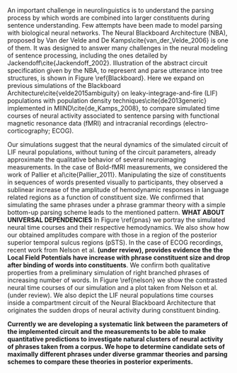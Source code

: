 An important challenge in neurolinguistics is to understand the parsing process by which words are combined into larger constituents during sentence understanding. Few attempts have been made to model parsing with biological neural networks. The Neural Blackboard Architecture (NBA), proposed by Van der Velde and De Kamps\cite{van_der_Velde_2006} is one of them. It was designed to answer many challenges in the neural modeling of sentence processing, including the ones detailed by Jackendoff\cite{Jackendoff_2002}.  Illustration of the abstract circuit specification given by the NBA, to represent and parse utterance into tree structures, is shown in Figure \ref{Blackboard}. Here we expand on previous simulations of the Blackboard Architecture\cite{velde2015ambiguity} on leaky-integrage-and-fire (LIF) populations with population density techniques\cite{de2013generic} implemented in MIIND\cite{de_Kamps_2008}, to compare simulated time courses of neural activity associated to sentence parsing with functional magnetic resonance data (fMRI) and intracranial recordings (electro-corticography; ECOG).

Our simulations suggest that the neural dynamics of the simulated circuit of LIF neural populations, without tuning of the circuit parameters, already approximate the qualitative behavior of several neuroimaging measurements. In the case of Bold-fMRI measurements, we considered the work of Pallier et al\cite{Pallier_2011}. Manipulating the size of constituents in sequences of words presented visually to participants, they observed a sublinear increase of the amplitude of hemodynamic responses in language related regions as a function of constituent size. We confirmed that simulating the same phrases under a phrase grammar theory with a simple bottom-up parsing scheme leads to the mentioned pattern. **WHAT ABOUT UNIVERSAL DEPENDENCIES** In Figure \ref{pnas} we portray the simulated neural time courses and their respective hemodynamics. We also show how our obtained amplitudes compare with those in a region of the posterior superior temporal sulcus regions (pSTS). In the case of ECOG recordings, recent work from Nelson et al. **(under review), provides evidence the the Local Field Potentials have increase with phrase constituent size and drop after binding of words into constituents**. We confirm both qualitative properties from a preliminary simulation of right branched phrases of increasing number of words. In Figure \ref{nelson} we show the contrasted neural time courses of our simulation and a plot taken from Nelson et al.(under review). We also depict the LIF neural populations time courses inside a compartment circuit of the Neural Blackboard Architecture that originates the sudden drops of neural activity during constituent binding.

**Currently we are developing a systematic link between the parameters of the implemented circuit and the measurements to be able to make quantitative predictions to investigate natural clusters of neural activity of phrases taken from a corpus. We hope to determine candidate sets of maximally different phrases under diverse grammar theories and parsing schemes to compare these theories in posterior experiments.** 